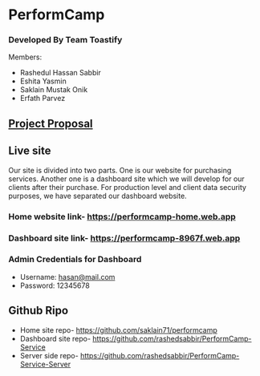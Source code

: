 # PerformCamp

### Developed By Team Toastify

Members:

- Rashedul Hassan Sabbir
- Eshita Yasmin
- Saklain Mustak Onik
- Erfath Parvez

<a href="https://docs.google.com/document/d/14qIu-fcgcmzxw8myyjVOecpnQlFNon1WDDPIYTxzwEI/edit" target="blank"><h2>Project Proposal</h2></a>

## Live site

Our site is divided into two parts. One is our website for purchasing services. Another one is a dashboard site which we will develop for our clients after their purchase. For production level and client data security purposes, we have separated our dashboard website.

### Home website link- https://performcamp-home.web.app

### Dashboard site link- https://performcamp-8967f.web.app

### Admin Credentials for Dashboard

- Username: hasan@mail.com
- Password: 12345678

## Github Ripo

- Home site repo- https://github.com/saklain71/performcamp
- Dashboard site repo- https://github.com/rashedsabbir/PerformCamp-Service
- Server side repo- https://github.com/rashedsabbir/PerformCamp-Service-Server
